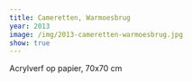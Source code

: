 ```yaml
---
title: Cameretten, Warmoesbrug
year: 2013
image: /img/2013-cameretten-warmoesbrug.jpg
show: true
---
```

Acrylverf op papier, 70x70 cm
